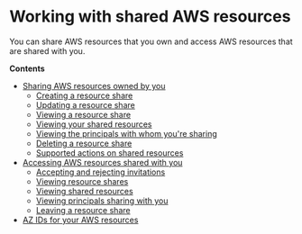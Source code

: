 # Working with shared AWS resources<a name="working-with"></a>

You can share AWS resources that you own and access AWS resources that are shared with you\.

**Contents**
+ [Sharing AWS resources owned by you](working-with-sharing.md)
  + [Creating a resource share](working-with-sharing.md#working-with-sharing-create)
  + [Updating a resource share](working-with-sharing.md#working-with-sharing-update)
  + [Viewing a resource share](working-with-sharing.md#working-with-sharing-view-rs)
  + [Viewing your shared resources](working-with-sharing.md#working-with-sharing-view-sr)
  + [Viewing the principals with whom you're sharing](working-with-sharing.md#working-with-sharing-view-accounts)
  + [Deleting a resource share](working-with-sharing.md#working-with-sharing-delete)
  + [Supported actions on shared resources](working-with-sharing.md#working-with-sharing-view-permissions)
+ [Accessing AWS resources shared with you](working-with-shared.md)
  + [Accepting and rejecting invitations](working-with-shared.md#working-with-shared-invitation)
  + [Viewing resource shares](working-with-shared.md#working-with-shared-view-rs)
  + [Viewing shared resources](working-with-shared.md#working-with-shared-viewing-sr)
  + [Viewing principals sharing with you](working-with-shared.md#working-with-shared-view-accounts)
  + [Leaving a resource share](working-with-shared.md#working-with-shared-leave)
+ [AZ IDs for your AWS resources](working-with-az-ids.md)